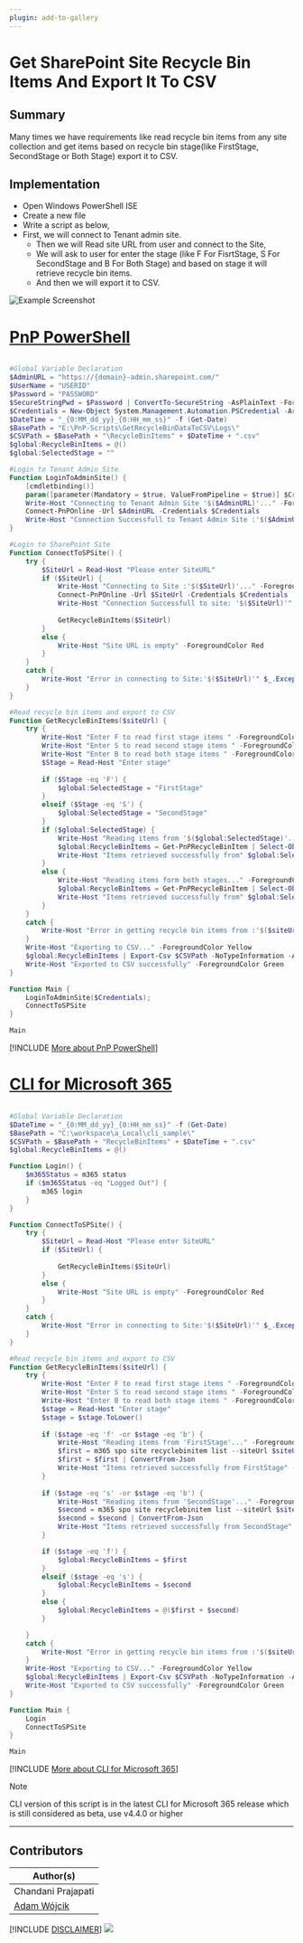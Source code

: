 ```yaml
---
plugin: add-to-gallery
---
```


# Get SharePoint Site Recycle Bin Items And Export It To CSV

## Summary

Many times we have requirements like read recycle bin items from any site collection and get items based on recycle bin stage(like FirstStage, SecondStage or Both Stage) export it to CSV.

## Implementation

- Open Windows PowerShell ISE
- Create a new file
- Write a script as below,
- First, we will connect to Tenant admin site.
    - Then we will Read site URL from user and connect to the Site,
    - We will ask to user for enter the stage (like F For FisrtStage, S For SecondStage and B For Both Stage) and based on stage it will retrieve recycle bin items.
    - And then we will export it to CSV.
 
![Example Screenshot](assets/preview.png)

# [PnP PowerShell](#tab/pnpps)
```powershell

#Global Variable Declaration
$AdminURL = "https://{domain}-admin.sharepoint.com/"
$UserName = "USERID"
$Password = "PASSWORD"
$SecureStringPwd = $Password | ConvertTo-SecureString -AsPlainText -Force 
$Credentials = New-Object System.Management.Automation.PSCredential -ArgumentList $UserName, $SecureStringPwd
$DateTime = "_{0:MM_dd_yy}_{0:HH_mm_ss}" -f (Get-Date)
$BasePath = "E:\PnP-Scripts\GetRecycleBinDataToCSV\Logs\"
$CSVPath = $BasePath + "\RecycleBinItems" + $DateTime + ".csv"
$global:RecycleBinItems = @()
$global:SelectedStage = ""

#Login to Tenant Admin Site
Function LoginToAdminSite() {
    [cmdletbinding()]
    param([parameter(Mandatory = $true, ValueFromPipeline = $true)] $Credentials)
    Write-Host "Connecting to Tenant Admin Site '$($AdminURL)'..." -ForegroundColor Yellow
    Connect-PnPOnline -Url $AdminURL -Credentials $Credentials
    Write-Host "Connection Successfull to Tenant Admin Site :'$($AdminURL)'" -ForegroundColor Green
}

#Login to SharePoint Site
Function ConnectToSPSite() {
    try {
        $SiteUrl = Read-Host "Please enter SiteURL"
        if ($SiteUrl) {
            Write-Host "Connecting to Site :'$($SiteUrl)'..." -ForegroundColor Yellow  
            Connect-PnPOnline -Url $SiteUrl -Credentials $Credentials
            Write-Host "Connection Successfull to site: '$($SiteUrl)'" -ForegroundColor Green  
            
            GetRecycleBinItems($SiteUrl)
        }
        else {
            Write-Host "Site URL is empty" -ForegroundColor Red
        }
    }
    catch {
        Write-Host "Error in connecting to Site:'$($SiteUrl)'" $_.Exception.Message -ForegroundColor Red               
    } 
}

#Read recycle bin items and export to CSV
Function GetRecycleBinItems($siteUrl) {
    try {
        Write-Host "Enter F to read first stage items " -ForegroundColor Magenta
        Write-Host "Enter S to read second stage items " -ForegroundColor Magenta
        Write-Host "Enter B to read both stage items " -ForegroundColor Magenta
        $Stage = Read-Host "Enter stage"
        
        if ($Stage -eq 'F') {
            $global:SelectedStage = "FirstStage"
        }
        elseif ($Stage -eq 'S') {
            $global:SelectedStage = "SecondStage"   
        }
        if ($global:SelectedStage) { 
            Write-Host "Reading items from '$($global:SelectedStage)'..." -ForegroundColor Yellow
            $global:RecycleBinItems = Get-PnPRecycleBinItem | Select-Object Title, AuthorEmail, AuthorName, DeletedByEmail, DeletedByName, DeletedDate, ID, ItemState, ItemType, LeafName, Size | Where-Object { $_.ItemState -eq $global:SelectedStage }
            Write-Host "Items retrieved successfully from" $global:SelectedStage -ForegroundColor Green
        }
        else {
            Write-Host "Reading items form both stages..." -ForegroundColor Yellow
            $global:RecycleBinItems = Get-PnPRecycleBinItem | Select-Object Title, AuthorEmail, AuthorName, DeletedByEmail, DeletedByName, DeletedDate, ID, ItemState, ItemType, LeafName, Size
            Write-Host "Items retrieved successfully from" $global:SelectedStage -ForegroundColor Green
        }                     
    }
    catch {
        Write-Host "Error in getting recycle bin items from :'$($siteUrl)'" $_.Exception.Message -ForegroundColor Red                 
    }
    Write-Host "Exporting to CSV..." -ForegroundColor Yellow
    $global:RecycleBinItems | Export-Csv $CSVPath -NoTypeInformation -Append
    Write-Host "Exported to CSV successfully" -ForegroundColor Green
}

Function Main {
    LoginToAdminSite($Credentials);
    ConnectToSPSite
}

Main

```
[!INCLUDE [More about PnP PowerShell](../../docfx/includes/MORE-PNPPS.md)]


# [CLI for Microsoft 365](#tab/cli-m365-ps)
```powershell

#Global Variable Declaration
$DateTime = "_{0:MM_dd_yy}_{0:HH_mm_ss}" -f (Get-Date)
$BasePath = "C:\workspace\a_Local\cli_sample\"
$CSVPath = $BasePath + "RecycleBinItems" + $DateTime + ".csv"
$global:RecycleBinItems = @()

Function Login() {
    $m365Status = m365 status
    if ($m365Status -eq "Logged Out") {
        m365 login
    }
}

Function ConnectToSPSite() {
    try {
        $SiteUrl = Read-Host "Please enter SiteURL"
        if ($SiteUrl) {
            
            GetRecycleBinItems($SiteUrl)
        }
        else {
            Write-Host "Site URL is empty" -ForegroundColor Red
        }
    }
    catch {
        Write-Host "Error in connecting to Site:'$($SiteUrl)'" $_.Exception.Message -ForegroundColor Red               
    } 
}

#Read recycle bin items and export to CSV
Function GetRecycleBinItems($siteUrl) {
    try {
        Write-Host "Enter F to read first stage items " -ForegroundColor Magenta
        Write-Host "Enter S to read second stage items " -ForegroundColor Magenta
        Write-Host "Enter B to read both stage items " -ForegroundColor Magenta
        $stage = Read-Host "Enter stage"
        $stage = $stage.ToLower()
        
        if ($stage -eq 'f' -or $stage -eq 'b') {
            Write-Host "Reading items from 'FirstStage'..." -ForegroundColor Yellow
            $first = m365 spo site recyclebinitem list --siteUrl $siteUrl
            $first = $first | ConvertFrom-Json
            Write-Host "Items retrieved successfully from FirstStage" -ForegroundColor Green
        }
        
        if ($stage -eq 's' -or $stage -eq 'b') {
            Write-Host "Reading items from 'SecondStage'..." -ForegroundColor Yellow
            $second = m365 spo site recyclebinitem list --siteUrl $siteUrl --secondary
            $second = $second | ConvertFrom-Json
            Write-Host "Items retrieved successfully from SecondStage" -ForegroundColor Green
        }

        if ($stage -eq 'f') {
            $global:RecycleBinItems = $first
        }
        elseif ($stage -eq 's') {
            $global:RecycleBinItems = $second
        }
        else {
            $global:RecycleBinItems = @($first + $second)
        }

    }
    catch {
        Write-Host "Error in getting recycle bin items from :'$($siteUrl)'" $_.Exception.Message -ForegroundColor Red                 
    }
    Write-Host "Exporting to CSV..." -ForegroundColor Yellow
    $global:RecycleBinItems | Export-Csv $CSVPath -NoTypeInformation -Append
    Write-Host "Exported to CSV successfully" -ForegroundColor Green
}

Function Main {
    Login
    ConnectToSPSite
}

Main

```
[!INCLUDE [More about CLI for Microsoft 365](../../docfx/includes/MORE-CLIM365.md)]

> [!note]
> CLI version of this script is in the latest CLI for Microsoft 365 release which is still considered as beta, use v4.4.0 or higher


***

## Contributors

| Author(s) |
|-----------|
| Chandani Prajapati |
| [Adam Wójcik](https://github.com/Adam-it)|

[!INCLUDE [DISCLAIMER](../../docfx/includes/DISCLAIMER.md)]
<img src="https://telemetry.sharepointpnp.com/script-samples/scripts/spo-recyclebin-items-to-csv" aria-hidden="true" />